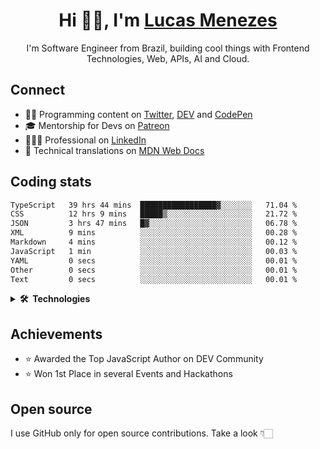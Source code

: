 <h1 align="center">Hi 👋🏻, I'm <a href="https://lucasm.dev">Lucas Menezes</a></h1>
<p align="center">I'm Software Engineer from Brazil, building cool things with Frontend Technologies, Web, APIs, AI and Cloud.</p>

## Connect

- ✍🏻 Programming content on [Twitter](https://twitter.com/lucasmezs), [DEV](https://dev.to/lucasm) and [CodePen](https://codepen.io/lucasm)
- 🎓 Mentorship for Devs on [Patreon](https://patreon.com/lucasm)
- 👨🏼‍💻 Professional on [LinkedIn](https://linkedin.com/in/lucasmezs)
- 📜 Technical translations on [MDN Web Docs](https://github.com/mdn/) 


## Coding stats

<!--START_SECTION:waka-->

```txt
TypeScript   39 hrs 44 mins  █████████████████▓░░░░░░░   71.04 %
CSS          12 hrs 9 mins   █████▒░░░░░░░░░░░░░░░░░░░   21.72 %
JSON         3 hrs 47 mins   █▓░░░░░░░░░░░░░░░░░░░░░░░   06.78 %
XML          9 mins          ░░░░░░░░░░░░░░░░░░░░░░░░░   00.28 %
Markdown     4 mins          ░░░░░░░░░░░░░░░░░░░░░░░░░   00.12 %
JavaScript   1 min           ░░░░░░░░░░░░░░░░░░░░░░░░░   00.03 %
YAML         0 secs          ░░░░░░░░░░░░░░░░░░░░░░░░░   00.01 %
Other        0 secs          ░░░░░░░░░░░░░░░░░░░░░░░░░   00.01 %
Text         0 secs          ░░░░░░░░░░░░░░░░░░░░░░░░░   00.01 %
```

<!--END_SECTION:waka-->

<details>
<summary><strong>🛠️&nbsp;&nbsp;Technologies</strong></summary>
</br>
  
[![typescript](https://skillicons.dev/icons?i=typescript)](https://typescriptlang.org/)
[![react](https://skillicons.dev/icons?i=react)](https://react.dev)
[![css](https://skillicons.dev/icons?i=css)](https://developer.mozilla.org/docs/Web/CSS)
[![webpack](https://skillicons.dev/icons?i=webpack)](https://webpack.js.org/)
[![sass](https://skillicons.dev/icons?i=sass)](https://sass-lang.com/)
[![html](https://skillicons.dev/icons?i=html)](https://developer.mozilla.org/docs/Web/HTML)
[![javascript](https://skillicons.dev/icons?i=javascript)](https://developer.mozilla.org/docs/Web/JavaScript)
[![graphql](https://skillicons.dev/icons?i=graphql)](https://graphql.org/)
[![docker](https://skillicons.dev/icons?i=docker)](https://docker.com/)
[![git](https://skillicons.dev/icons?i=git)](https://git-scm.com/)
[![nodejs](https://skillicons.dev/icons?i=nodejs)](https://nodejs.org)
[![vue](https://skillicons.dev/icons?i=vue)](https://vuejs.org/)
[![c](https://skillicons.dev/icons?i=c)](https://w3schools.com/c/)
[![nextjs](https://skillicons.dev/icons?i=nextjs)](https://nextjs.org/)
[![wordpress](https://skillicons.dev/icons?i=wordpress)](https://wordpress.org/)
[![postgresql](https://skillicons.dev/icons?i=postgresql)](https://postgresql.org/)
[![aws](https://skillicons.dev/icons?i=aws)](https://aws.amazon.com/)
[![azure](https://skillicons.dev/icons?i=azure)](https://azure.microsoft.com/)
[![gcp](https://skillicons.dev/icons?i=gcp)](https://cloud.google.com/)
[![nginx](https://skillicons.dev/icons?i=nginx)](https://nginx.com/)
[![angular](https://skillicons.dev/icons?i=angular)](https://angular.io/)
[![styledcomponents](https://skillicons.dev/icons?i=styledcomponents)](https://styled-components.com/)
[![svg](https://skillicons.dev/icons?i=svg)](https://developer.mozilla.org/docs/Web/SVG)
[![vscode](https://skillicons.dev/icons?i=vscode)](https://code.visualstudio.com/)
[![vim](https://skillicons.dev/icons?i=vim)](https://neovim.io/)
[![linux](https://skillicons.dev/icons?i=linux)](https://distrochooser.de/)
[![openstack](https://skillicons.dev/icons?i=openstack)](https://openstack.org/)
[![grafana](https://skillicons.dev/icons?i=grafana)](https://grafana.com/)


</details>

## Achievements

- ⭐️ Awarded the Top JavaScript Author on DEV Community
- ⭐️ Won 1st Place in several Events and Hackathons

## Open source

I use GitHub only for open source contributions. Take a look 👇🏻
